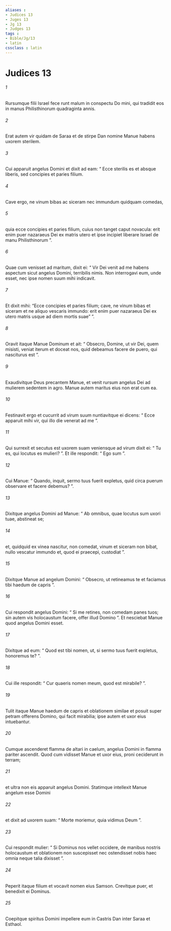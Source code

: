 ```yaml
---
aliases : 
- Judices 13
- Juges 13
- Jg 13
- Judges 13
tags : 
- Bible/Jg/13
- latin
cssclass : latin
---
```


# Judices 13

###### 1
Rursumque filii Israel fece runt malum in conspectu Do mini, qui tradidit eos in manus Philisthinorum quadraginta annis.
###### 2
Erat autem vir quidam de Saraa et de stirpe Dan nomine Manue habens uxorem sterilem. 
###### 3
Cui apparuit angelus Domini et dixit ad eam: “ Ecce sterilis es et absque liberis, sed concipies et paries filium. 
###### 4
Cave ergo, ne vinum bibas ac siceram nec immundum quidquam comedas, 
###### 5
quia ecce concipies et paries filium, cuius non tanget caput novacula: erit enim puer nazaraeus Dei ex matris utero et ipse incipiet liberare Israel de manu Philisthinorum ”.
###### 6
Quae cum venisset ad maritum, dixit ei: “ Vir Dei venit ad me habens aspectum sicut angelus Domini, terribilis nimis. Non interrogavi eum, unde esset, nec ipse nomen suum mihi indicavit. 
###### 7
Et dixit mihi: “Ecce concipies et paries filium; cave, ne vinum bibas et siceram et ne aliquo vescaris immundo: erit enim puer nazaraeus Dei ex utero matris usque ad diem mortis suae” ”.
###### 8
Oravit itaque Manue Dominum et ait: “ Obsecro, Domine, ut vir Dei, quem misisti, veniat iterum et doceat nos, quid debeamus facere de puero, qui nasciturus est ”. 
###### 9
Exaudivitque Deus precantem Manue, et venit rursum angelus Dei ad mulierem sedentem in agro. Manue autem maritus eius non erat cum ea. 
###### 10
Festinavit ergo et cucurrit ad virum suum nuntiavitque ei dicens: “ Ecce apparuit mihi vir, qui illo die venerat ad me ”. 
###### 11
Qui surrexit et secutus est uxorem suam veniensque ad virum dixit ei: “ Tu es, qui locutus es mulieri? ”. Et ille respondit: “ Ego sum ”. 
###### 12
Cui Manue: “ Quando, inquit, sermo tuus fuerit expletus, quid circa puerum observare et facere debemus? ”. 
###### 13
Dixitque angelus Domini ad Manue: “ Ab omnibus, quae locutus sum uxori tuae, abstineat se; 
###### 14
et, quidquid ex vinea nascitur, non comedat, vinum et siceram non bibat, nullo vescatur immundo et, quod ei praecepi, custodiat ”.
###### 15
Dixitque Manue ad angelum Domini: “ Obsecro, ut retineamus te et faciamus tibi haedum de capris ”. 
###### 16
Cui respondit angelus Domini: “ Si me retines, non comedam panes tuos; sin autem vis holocaustum facere, offer illud Domino ”. Et nesciebat Manue quod angelus Domini esset. 
###### 17
Dixitque ad eum: “ Quod est tibi nomen, ut, si sermo tuus fuerit expletus, honoremus te? ”. 
###### 18
Cui ille respondit: “ Cur quaeris nomen meum, quod est mirabile? ”. 
###### 19
Tulit itaque Manue haedum de capris et oblationem similae et posuit super petram offerens Domino, qui facit mirabilia; ipse autem et uxor eius intuebantur. 
###### 20
Cumque ascenderet flamma de altari in caelum, angelus Domini in flamma pariter ascendit. Quod cum vidisset Manue et uxor eius, proni ceciderunt in terram; 
###### 21
et ultra non eis apparuit angelus Domini. Statimque intellexit Manue angelum esse Domini 
###### 22
et dixit ad uxorem suam: “ Morte moriemur, quia vidimus Deum ”. 
###### 23
Cui respondit mulier: “ Si Dominus nos vellet occidere, de manibus nostris holocaustum et oblationem non suscepisset nec ostendisset nobis haec omnia neque talia dixisset ”.
###### 24
Peperit itaque filium et vocavit nomen eius Samson. Crevitque puer, et benedixit ei Dominus. 
###### 25
Coepitque spiritus Domini impellere eum in Castris Dan inter Saraa et Esthaol.

